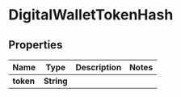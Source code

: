 
# DigitalWalletTokenHash

## Properties
Name | Type | Description | Notes
------------ | ------------- | ------------- | -------------
**token** | **String** |  | 



